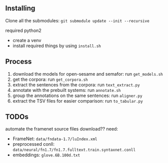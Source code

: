 ## Installing

Clone all the submodules: `git submodule update --init --recursive`

required python2

- create a venv
- install required things by using `install.sh`

## Process

1. download the models for open-sesame and semafor: run `get_models.sh`
2. get the corpora: run `get_corpora.sh`
3. extract the sentences from the corpora: run `text_extract.py`
4. annotate with the prebuilt systems: run `annotate.sh`
5. group the annotations on the same sentences: run `aligner.py`
6. extract the TSV files for easier comparison: run `to_tabular.py`


## TODOs

automate the framenet source files download?? need:
- FrameNet: `data/fndata-1.7/luIndex.xml`
- preprocessed conll: `data/neural/fn1.7/fn1.7.fulltext.train.syntaxnet.conll`
- embeddings: `glove.6B.100d.txt`